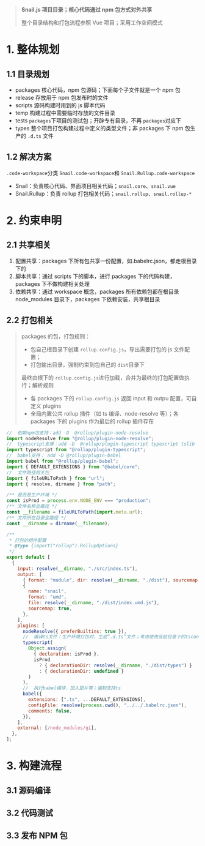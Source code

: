 > **Snail.js 项目目录；核心代码通过 npm 包方式对外共享**
>
> 整个目录结构和打包流程参照 Vue 项目；采用工作空间模式

# 1. 整体规划

## 1.1 目录规划

- packages 核心代码，npm 包源码；下面每个子文件就是一个 npm 包
- release 存放用于 npm 包发布时的文件
- scripts 源码构建时用到的 js 脚本代码
- temp 构建过程中需要临时存放的文件目录
- tests `packages`下项目的测试包；开辟专有目录，不再 `packages`对应下
- types 整个项目打包构建过程中定义的类型文件；非 packages 下 npm 包生产的 `.d.ts` 文件

## 1.2 解决方案

`.code-workspace`分类 `Snail.code-workspace`和 `Snail.Rullup.code-workspace`

- Snail：负责核心代码、界面项目相关代码；`snail.core`、`snail.vue`
- Snail.Rullup：负责 rollup 打包相关代码；`snail.rollup`、`snail.rollup-*`

# 2. 约束申明

## 2.1 共享相关

1. 配置共享：packages 下所有包共享一份配置，如.babelrc.json，都走根目录下的
2. 脚本共享：通过 scripts 下的脚本，进行 packages 下的代码构建，packages 下不做构建相关处理
3. 依赖共享：通过 workspace 概念，packages 所有依赖包都在根目录 node_modules 目录下，packages 下依赖安装，共享根目录

## 2.2 打包相关

> packages 的包，打包规则：
>
> - 包自己根目录下创建 `rollup.config.js`，导出需要打包的 js 文件配置；
> - 打包输出目录，强制约束到包自己的 `dist`目录下
>
> 最终由根下的 `rollup.config.js`进行加载，合并为最终的打包配置做执行；解析规则
>
> - 各 packages 下的 `rollup.config.js` 返回 input 和 outpu 配置，可自定义 plugins
> - 全局内置公共 rollup 插件（如 ts 编译、node-resolve 等）；各 packages 下的 plugins 作为最后的 rollup 插件存在

```javascript
//  依赖npm包支持：add -D  @rollup/plugin-node-resolve
import nodeResolve from "@rollup/plugin-node-resolve";
//  typescript支撑：add -D  @rollup/plugin-typescript typescript tslib
import typescript from "@rollup/plugin-typescript";
//  babel支持： add -D @rollup/plugin-babel
import babel from "@rollup/plugin-babel";
import { DEFAULT_EXTENSIONS } from "@babel/core";
//  文件路径相关包
import { fileURLToPath } from "url";
import { resolve, dirname } from "path";

/** 是否是生产环境 */
const isProd = process.env.NODE_ENV === "production";
/** 文件名称全路径 */
const __filename = fileURLToPath(import.meta.url);
/** 文件所在目录全路径 */
const __dirname = dirname(__filename);

/**
 * 打包的组件配置
 * @type {import("rollup").RollupOptions}
 */
export default [
  {
    input: resolve(__dirname, "./src/index.ts"),
    output: [
      { format: "module", dir: resolve(__dirname, "./dist"), sourcemap: true },
      {
        name: "snail",
        format: "umd",
        file: resolve(__dirname, "./dist/index.umd.js"),
        sourcemap: true,
      },
    ],
    plugins: [
      nodeResolve({ preferBuiltins: true }),
      //  编译ts文件：生产环境打包时，生成“.d.ts”文件；考虑使用当前目录下的tsconfig、、、
      typescript(
        Object.assign(
          { declaration: isProd },
          isProd
            ? { declarationDir: resolve(__dirname, "./dist/types") }
            : { declarationDir: undefined }
        )
      ),
      //  执行babel编译，加入垫片等；强制支持ts
      babel({
        extensions: [".ts", ...DEFAULT_EXTENSIONS],
        configFile: resolve(process.cwd(), "../../.babelrc.json"),
        comments: false,
      }),
    ],
    external: [/node_modules/gi],
  },
];
```

# 3. 构建流程

## 3.1 源码编译

## 3.2 代码测试

## 3.3 发布 NPM 包
